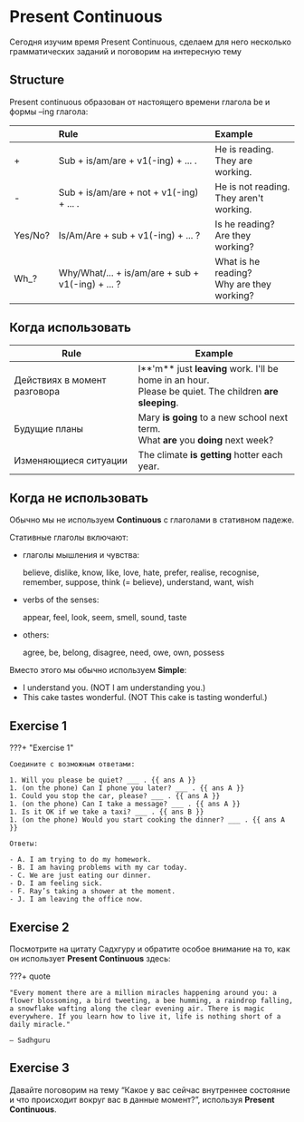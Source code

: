 # Present Continuous

Сегодня изучим время Present Continuous, сделаем для него несколько грамматических заданий и поговорим на интересную тему

## Structure

Present continuous образован от настоящего времени глагола be и формы –ing глагола:

|         | Rule                                              | Example                                      |
| :------ | :------------------------------------------------ | :------------------------------------------- |
| +       | Sub + is/am/are + v1(-ing) + ... .                | He is reading.<br>They are working.          |
| -       | Sub + is/am/are + not + v1(-ing) + ... .          | He is not reading.<br>They aren't working.   |
| Yes/No? | Is/Am/Are + sub + v1(-ing) + ... ?                | Is he reading?<br>Are they working?          |
| Wh\_?   | Why/What/... + is/am/are + sub + v1(-ing) + ... ? | What is he reading?<br>Why are they working? |

## Когда использовать

| Rule                         | Example                                                                                                    |
| ---------------------------- | ---------------------------------------------------------------------------------------------------------- |
| Действиях в момент разговора | I**'m** just **leaving** work. I'll be home in an hour.<br>Please be quiet. The children **are sleeping**. |
| Будущие планы                | Mary **is going** to a new school next term.<br>What **are** you **doing** next week?                      |
| Изменяющиеся ситуации        | The climate **is getting** hotter each year.                                                               |

## Когда не использовать

Обычно мы не используем **Continuous** с глаголами в стативном падеже.

Стативные глаголы включают:

-   глаголы мышления и чувства:

    believe, dislike, know, like, love, hate, prefer, realise, recognise, remember, suppose,
    think (= believe), understand, want, wish

-   verbs of the senses:

    appear, feel, look, seem, smell, sound, taste

-   others:

    agree, be, belong, disagree, need, owe, own, possess

Вместо этого мы обычно используем **Simple**:

-   I understand you. (NOT I am understanding you.)
-   This cake tastes wonderful. (NOT This cake is tasting wonderful.)

## Exercise 1

???+ "Exercise 1"

    Соедините с возможным ответами:

    1. Will you please be quiet? ___ . {{ ans A }}
    1. (on the phone) Can I phone you later? ___ . {{ ans A }}
    1. Could you stop the car, please? ___ . {{ ans A }}
    1. (on the phone) Can I take a message? ___ . {{ ans A }}
    1. Is it OK if we take a taxi? ___ . {{ ans B }}
    1. (on the phone) Would you start cooking the dinner? ___ . {{ ans A }}

    Ответы:

    - A. I am trying to do my homework.
    - B. I am having problems with my car today.
    - C. We are just eating our dinner.
    - D. I am feeling sick.
    - F. Ray’s taking a shower at the moment.
    - J. I am leaving the office now.

## Exercise 2

Посмотрите на цитату Садхгуру и обратите особое внимание на то, как он использует **Present Continuous** здесь:

???+ quote

    "Every moment there are a million miracles happening around you: a flower blossoming, a bird tweeting, a bee humming, a raindrop falling, a snowflake wafting along the clear evening air. There is magic everywhere. If you learn how to live it, life is nothing short of a daily miracle."

    – Sadhguru

## Exercise 3

Давайте поговорим на тему “Какое у вас сейчас внутреннее состояние и что происходит вокруг вас в данные момент?”, используя **Present Continuous**.
